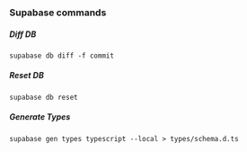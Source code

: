 ### Supabase commands

##### Diff DB

```
supabase db diff -f commit
```

##### Reset DB

```
supabase db reset
```

##### Generate Types

```
supabase gen types typescript --local > types/schema.d.ts
```
